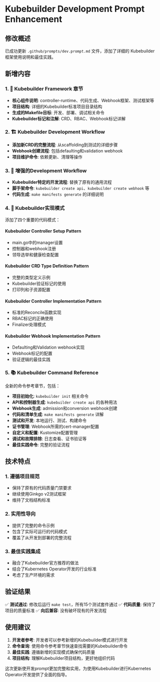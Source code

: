 # Kubebuilder Development Prompt Enhancement

## 修改概述

已成功更新 `.github/prompts/dev.prompt.md` 文件，添加了详细的 Kubebuilder 框架使用说明和最佳实践。

## 新增内容

### 1. 🔧 Kubebuilder Framework 章节

- **核心组件说明**: controller-runtime、代码生成、Webhook框架、测试框架等
- **项目结构**: 详细的Kubebuilder标准项目目录结构
- **生成的Makefile目标**: 开发、部署、调试相关命令
- **Kubebuilder标记和注解**: CRD、RBAC、Webhook标记详解

### 2. 🏗️ Kubebuilder Development Workflow

- **添加新CRD的完整流程**: 从scaffolding到测试的详细步骤
- **Webhook创建流程**: 包括defaulting和validation webhook
- **项目维护命令**: 依赖更新、清理等操作

### 3. 🔄 增强的Development Workflow

- **Kubebuilder特定的开发流程**: 替换了原有的通用流程
- **脚手架命令**: `kubebuilder create api`、`kubebuilder create webhook` 等
- **代码生成**: `make manifests generate` 的详细说明

### 4. 🎯 Kubebuilder实现模式

添加了四个重要的代码模式：

#### Kubebuilder Controller Setup Pattern
- main.go中的manager设置
- 控制器和webhook注册
- 领导选举和健康检查配置

#### Kubebuilder CRD Type Definition Pattern
- 完整的类型定义示例
- Kubebuilder验证标记的使用
- 打印列和子资源配置

#### Kubebuilder Controller Implementation Pattern
- 标准的Reconcile函数实现
- RBAC标记的正确使用
- Finalizer处理模式

#### Kubebuilder Webhook Implementation Pattern
- Defaulting和Validation webhook实现
- Webhook标记的配置
- 验证逻辑的最佳实践

### 5. 📚 Kubebuilder Command Reference

全新的命令参考章节，包括：

- **项目初始化**: `kubebuilder init` 相关命令
- **API和控制器生成**: `kubebuilder create api` 的各种用法
- **Webhook生成**: admission和conversion webhook创建
- **代码和清单生成**: `make manifests generate` 详解
- **测试和开发**: 本地运行、测试、构建命令
- **证书管理**: Webhook所需的cert-manager配置
- **自定义和配置**: Kustomize配置管理
- **调试和故障排除**: 日志查看、证书验证等
- **最佳实践命令**: 完整的验证流程

## 技术特点

### 1. 遵循项目规范
- 保持了原有的代码质量门禁要求
- 继续使用Ginkgo v2测试框架
- 维持了文档结构标准

### 2. 实用性导向
- 提供了完整的命令示例
- 包含了实际可运行的代码模式
- 覆盖了从开发到部署的完整流程

### 3. 最佳实践集成
- 融合了Kubebuilder官方推荐的做法
- 结合了Kubernetes Operator开发的行业标准
- 考虑了生产环境的需求

## 验证结果

✅ **测试通过**: 修改后运行 `make test`，所有15个测试套件通过
✅ **代码质量**: 保持了项目的质量标准
✅ **向后兼容**: 没有破坏现有的开发流程

## 使用建议

1. **开发者参考**: 开发者可以参考新增的Kubebuilder模式进行开发
2. **命令查询**: 使用命令参考章节快速查找需要的Kubebuilder命令
3. **最佳实践**: 遵循新增的实现模式确保代码质量
4. **项目结构**: 理解Kubebuilder项目结构，更好地组织代码

这次更新使开发prompt更加完整和实用，为使用Kubebuilder进行Kubernetes Operator开发提供了全面的指导。

